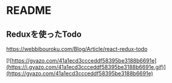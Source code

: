 # README
## Reduxを使ったTodo

https://webbibouroku.com/Blog/Article/react-redux-todo


[![https://gyazo.com/41a1ecd3ccceddf58395be3188b6691e](https://i.gyazo.com/41a1ecd3ccceddf58395be3188b6691e.gif)](https://gyazo.com/41a1ecd3ccceddf58395be3188b6691e)
